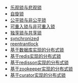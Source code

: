 - <a href="../锁/乐观锁与悲观锁.md">乐观锁与悲观锁</a>
- <a href="../锁/自旋锁.md">自旋锁</a>
- <a href="../锁/公平锁与非公平锁.md">公平锁与非公平锁</a>
- <a href="../锁/可重入锁与非可重入锁.md">可重入锁与非可重入锁</a>
- <a href="../锁/独享锁与共享锁.md">独享锁与共享锁</a>
- <a href="../锁/synchronized.md">synchronized</a>
- <a href="../锁/reentrantlock.md">reentrantlock</a>
- <a href="../锁/基于数据库实现的分布式锁.md">基于数据库实现的分布式锁</a>
- <a href="../锁/基于redis实现的分布式锁.md">基于redis实现的分布式锁</a>
- <a href="../锁/基于redisson实现的分布式锁.md">基于redisson实现的分布式锁</a>
- <a href="../锁/基于zookeeper实现的分布式锁.md">基于zookeeper实现的分布式锁</a>
- <a href="../锁/基于zookeeper实现的分布式锁.md">基于curator实现的分布式锁</a>
